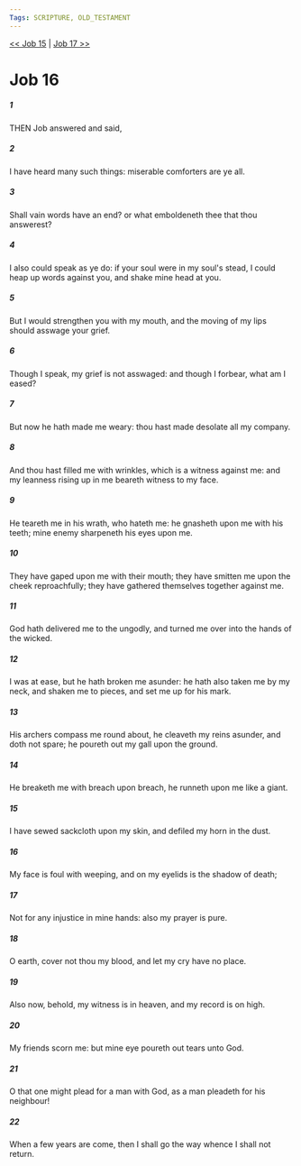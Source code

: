 ```yaml
---
Tags: SCRIPTURE, OLD_TESTAMENT
---
```


[<< Job 15](OLD_TESTAMENT/18_Job/Job_15.md) | [Job 17 >>](OLD_TESTAMENT/18_Job/Job_17.md)

# Job 16

##### 1
 THEN Job answered and said,
##### 2
 I have heard many such things: miserable comforters are ye all.
##### 3
 Shall vain words have an end?  or what emboldeneth thee that thou answerest?
##### 4
 I also could speak as ye do: if your soul were in my soul's stead, I could heap up words against you, and shake mine head at you.
##### 5
 But I would strengthen you with my mouth, and the moving of my lips should asswage your grief.
##### 6
 Though I speak, my grief is not asswaged: and though I forbear, what am I eased?
##### 7
 But now he hath made me weary: thou hast made desolate all my company.
##### 8
 And thou hast filled me with wrinkles, which is a witness against me: and my leanness rising up in me beareth witness to my face.
##### 9
 He teareth me in his wrath, who hateth me: he gnasheth upon me with his teeth; mine enemy sharpeneth his eyes upon me.
##### 10
 They have gaped upon me with their mouth; they have smitten me upon the cheek reproachfully; they have gathered themselves together against me.
##### 11
 God hath delivered me to the ungodly, and turned me over into the hands of the wicked.
##### 12
 I was at ease, but he hath broken me asunder: he hath also taken me by my neck, and shaken me to pieces, and set me up for his mark.
##### 13
 His archers compass me round about, he cleaveth my reins asunder, and doth not spare; he poureth out my gall upon the ground.
##### 14
 He breaketh me with breach upon breach, he runneth upon me like a giant.
##### 15
 I have sewed sackcloth upon my skin, and defiled my horn in the dust.
##### 16
 My face is foul with weeping, and on my eyelids is the shadow of death;
##### 17
 Not for any injustice in mine hands: also my prayer is pure.
##### 18
 O earth, cover not thou my blood, and let my cry have no place.
##### 19
 Also now, behold, my witness is in heaven, and my record is on high.
##### 20
 My friends scorn me: but mine eye poureth out tears unto God.
##### 21
 O that one might plead for a man with God, as a man pleadeth for his neighbour!
##### 22
 When a few years are come, then I shall go the way whence I shall not return.
